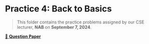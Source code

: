 # Practice 4: Back to Basics

> This folder contains the practice problems assigned by our CSE lecturer, **NAB** on **September 7, 2024**.

[📄 **Question Paper**](./tasks.pdf)
